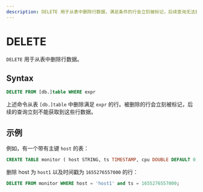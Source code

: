 ```yaml
---
description: DELETE 用于从表中删除行数据，满足条件的行会立刻被标记，后续查询无法获取这些行数据。
---
```


# DELETE

`DELETE` 用于从表中删除行数据。

## Syntax

```sql
DELETE FROM [db.]table WHERE expr
```

上述命令从表 `[db.]table` 中删除满足 `expr` 的行。被删除的行会立刻被标记，后续的查询立刻不能获取到这些行数据。

## 示例

例如，有一个带有主键 `host` 的表：

```sql
CREATE TABLE monitor ( host STRING, ts TIMESTAMP, cpu DOUBLE DEFAULT 0, memory DOUBLE, TIME INDEX (ts), PRIMARY KEY(host)) ;
```

删除 host 为 `host1` 以及时间戳为 `1655276557000` 的行：

```sql
DELETE FROM monitor WHERE host = 'host1' and ts = 1655276557000;
```
